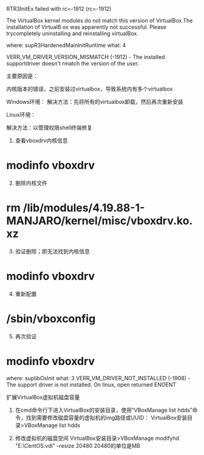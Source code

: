 RTR3InitEx failed with rc=-1912 (rc=-1912)


The VirtualBox kernel modules do not match this version of VirtualBox.The installation of VirtualB ox was apparently not successful. Please trycompletely uninstalling and reinstalling virtualBox.


where: supR3HardenedMainlnitRuntime what: 4

VERR_VM_DRIVER_VERSION_MISMATCH (-1912) - The installed supportdriver doesn't rmatch the version of the user.

主要原因是：

内核版本的错误，之前安装过virtualbox，导致系统内有多个virtualbox

Windows环境：
解决方法：先将所有的virtualbox卸载，然后再次重新安装


Linux环境：

解决方法：以管理权限shell终端修复

1. 查看vboxdrv内核信息

# modinfo vboxdrv

2. 删除内核文件

# rm /lib/modules/4.19.88-1-MANJARO/kernel/misc/vboxdrv.ko.xz

3. 验证删除；即无法找到内核信息

# modinfo vboxdrv

4. 重新配置

# /sbin/vboxconfig

5. 再次验证

# modinfo vboxdrv



where: suplibOsInit what: 3 VERR_VM_DRIVER_NOT_INSTALLED (-1908) - The support driver is not installed. On linux, open returned ENOENT



扩展VirtualBox虚拟机磁盘容量
1. 在cmd命令行下进入VirtualBox的安装目录，使用“VBoxManage list hdds”命令，找到需要修改磁盘容量的虚拟机的img路径或UUID：
VirtualBox安装目录>VBoxManage list hdds
 
2. 修改虚拟机的磁盘空间
VirtualBox安装目录>VBoxManage modifyhd "E:\CentOS.vdi" –resize 20480
20480的单位是MB

